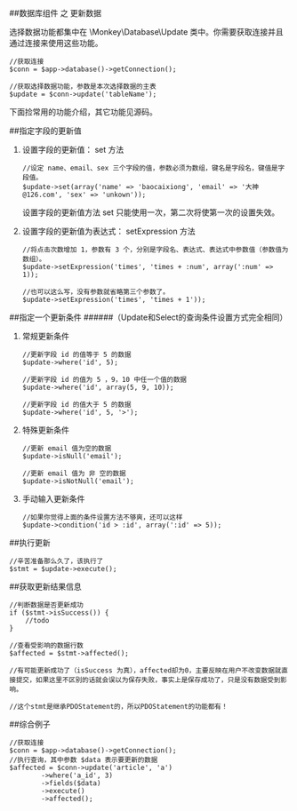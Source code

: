 ##数据库组件 之 更新数据

选择数据功能都集中在 \Monkey\Database\Update 类中。你需要获取连接并且通过连接来使用这些功能。

	//获取连接
	$conn = $app->database()->getConnection();
    
    //获取选择数据功能，参数是本次选择数据的主表
    $update = $conn->update('tableName');
    

下面捡常用的功能介绍，其它功能见源码。

##指定字段的更新值

 1. 设置字段的更新值： set 方法

        //设定 name、email、sex 三个字段的值，参数必须为数组，键名是字段名，键值是字段值。
        $update->set(array('name' => 'baocaixiong', 'email' => '大神@126.com', 'sex' => 'unkown'));
        
    设置字段的更新值方法 set 只能使用一次，第二次将使第一次的设置失效。

 2. 设置字段的更新值为表达式： setExpression 方法

		//将点击次数增加 1，参数有 3 个，分别是字段名、表达式、表达式中参数值（参数值为数组）。
        $update->setExpression('times', 'times + :num', array(':num' => 1));

        //也可以这么写，没有参数就省略第三个参数了。
        $update->setExpression('times', 'times + 1'));

##指定一个更新条件
######（Update和Select的查询条件设置方式完全相同）

 1. 常规更新条件

        //更新字段 id 的值等于 5 的数据
        $update->where('id', 5);

        //更新字段 id 的值为 5 ，9，10 中任一个值的数据
        $update->where('id', array(5, 9, 10));

        //更新字段 id 的值大于 5 的数据
        $update->where('id', 5, '>');

 2. 特殊更新条件

		//更新 email 值为空的数据
        $update->isNull('email');
        
		//更新 email 值为 非 空的数据
        $update->isNotNull('email');
        
 3. 手动输入更新条件

        //如果你觉得上面的条件设置方法不够爽，还可以这样
        $update->condition('id > :id', array(':id' => 5));
        
##执行更新

    //辛苦准备那么久了，该执行了
    $stmt = $update->execute();
		
##获取更新结果信息

    //判断数据是否更新成功
    if ($stmt->isSuccess()) {
        //todo
    }
    
    //查看受影响的数据行数
    $affected = $stmt->affected();
    
    //有可能更新成功了（isSuccess 为真），affected却为0，主要反映在用户不改变数据就直接提交，如果这里不区别的话就会误以为保存失败，事实上是保存成功了，只是没有数据受到影响。

    //这个stmt是继承PDOStatement的，所以PDOStatement的功能都有！

##综合例子

    //获取连接
    $conn = $app->database()->getConnection();
    //执行查询，其中参数 $data 表示要更新的数据
	$affected = $conn->update('article', 'a')
            ->where('a_id', 3)
            ->fields($data)
            ->execute()
            ->affected();